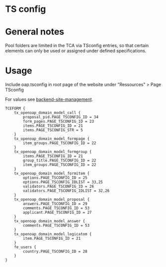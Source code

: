 # TS config

# General notes

Pool folders are limited in the TCA via TSconfig entries, so that certain elements can only be used or assigned under defined specifications. 

# Usage

Include oap.tsconfig in root page of the website under "Ressources" > Page TSconfig

For values see [backend-site-management](../configuration/backend-site-management.md).

```typo3_typoscript
TCEFORM {
    tx_openoap_domain_model_call {
        proposal_pid.PAGE_TSCONFIG_ID = 34
        form_pages.PAGE_TSCONFIG_ID = 23
        items.PAGE_TSCONFIG_ID = 21
        items.PAGE_TSCONFIG_STR = 5
    }
    tx_openoap_domain_model_formpage {
        item_groups.PAGE_TSCONFIG_ID = 22
    }
    tx_openoap_domain_model_formgroup {
        items.PAGE_TSCONFIG_ID = 21
        group_title.PAGE_TSCONFIG_ID = 22
        item_groups.PAGE_TSCONFIG_ID = 22
    }
    tx_openoap_domain_model_formitem {
        options.PAGE_TSCONFIG_ID = 25
        options.PAGE_TSCONFIG_IDLIST = 33,25
        validators.PAGE_TSCONFIG_ID = 26
        validators.PAGE_TSCONFIG_IDLIST = 32,26
    }
    tx_openoap_domain_model_proposal {
        answers.PAGE_TSCONFIG_ID = 29
        comments.PAGE_TSCONFIG_ID = 53
        applicant.PAGE_TSCONFIG_ID = 27
    }
    tx_openoap_domain_model_answer {
        comments.PAGE_TSCONFIG_ID = 53
    }
    tx_openoap_domain_model_logicatom {
        item.PAGE_TSCONFIG_ID = 21
    }
    fe_users {
        country.PAGE_TSCONFIG_ID = 28
    }
}

```